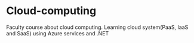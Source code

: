 # Cloud-computing
Faculty course about cloud computing. Learning cloud system(PaaS, IaaS and SaaS) using Azure services and .NET
